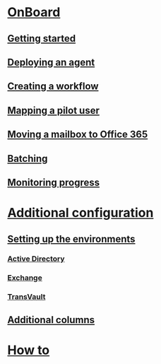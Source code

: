 # [OnBoard](index.md)

## [Getting started](onboard.md#getting-started)
## [Deploying an agent](onboard.md#deploying-an-agent)
## [Creating a workflow](onboard.md#creating-a-workflow)
## [Mapping a pilot user](onboard.md#mapping-a-pilot-user)
## [Moving a mailbox to Office 365](onboard.md#moving-a-mailbox-to-office-365)
## [Batching](onboard.md#batching-1)
## [Monitoring progress](onboard.md#monitoring-progress)

# [Additional configuration](configuration.md)

## [Setting up the environments](configuration.md#setting-up-the-environments)

### [Active Directory](configuration.md#configuring-active-directory-environment)
### [Exchange](configuration.md#configuring-exchange-environment)
### [TransVault](configuration.md#configuring-transvault-environment)

## [Additional columns](configuration.md#additional-columns-for-data-grid)

# [How to](howto.md#Utilising-email-templates)
